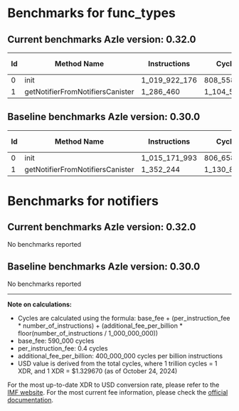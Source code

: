 # Benchmarks for func_types

## Current benchmarks Azle version: 0.32.0

| Id  | Method Name                      | Instructions  | Cycles      | USD           | USD/Million Calls | Change                              |
| --- | -------------------------------- | ------------- | ----------- | ------------- | ----------------- | ----------------------------------- |
| 0   | init                             | 1_019_922_176 | 808_558_870 | $0.0010751165 | $1_075.11         | <font color="red">+4_750_183</font> |
| 1   | getNotifierFromNotifiersCanister | 1_286_460     | 1_104_584   | $0.0000014687 | $1.46             | <font color="green">-65_784</font>  |

## Baseline benchmarks Azle version: 0.30.0

| Id  | Method Name                      | Instructions  | Cycles      | USD           | USD/Million Calls |
| --- | -------------------------------- | ------------- | ----------- | ------------- | ----------------- |
| 0   | init                             | 1_015_171_993 | 806_658_797 | $0.0010725900 | $1_072.59         |
| 1   | getNotifierFromNotifiersCanister | 1_352_244     | 1_130_897   | $0.0000015037 | $1.50             |

# Benchmarks for notifiers

## Current benchmarks Azle version: 0.32.0

No benchmarks reported

## Baseline benchmarks Azle version: 0.30.0

No benchmarks reported

---

**Note on calculations:**

- Cycles are calculated using the formula: base_fee + (per_instruction_fee \* number_of_instructions) + (additional_fee_per_billion \* floor(number_of_instructions / 1_000_000_000))
- base_fee: 590_000 cycles
- per_instruction_fee: 0.4 cycles
- additional_fee_per_billion: 400_000_000 cycles per billion instructions
- USD value is derived from the total cycles, where 1 trillion cycles = 1 XDR, and 1 XDR = $1.329670 (as of October 24, 2024)

For the most up-to-date XDR to USD conversion rate, please refer to the [IMF website](https://www.imf.org/external/np/fin/data/rms_sdrv.aspx).
For the most current fee information, please check the [official documentation](https://internetcomputer.org/docs/current/developer-docs/gas-cost#execution).
